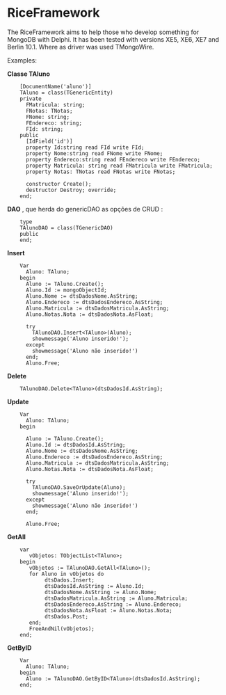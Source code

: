 # RiceFramework

The RiceFramework aims to help those who develop something for MongoDB with Delphi. It has been tested with versions XE5, XE6, XE7 and Berlin 10.1. Where as driver was used TMongoWire.

Examples:

**Classe TAluno**

        [DocumentName('aluno')]
        TAluno = class(TGenericEntity)
        private
          FMatricula: string;
          FNotas: TNotas;
          FNome: string;
          FEndereco: string;
          FId: string;
        public
          [IdField('id')]
          property Id:string read FId write FId;
          property Nome:string read FNome write FNome;
          property Endereco:string read FEndereco write FEndereco;
          property Matricula: string read FMatricula write FMatricula;
          property Notas: TNotas read FNotas write FNotas;
      
          constructor Create();
          destructor Destroy; override;
        end;

 **DAO** 
        , que herda do genericDAO as opções de CRUD :
        
        type
        TAlunoDAO = class(TGenericDAO)
        public
        end;
  
  
**Insert**  

        Var
          Aluno: TAluno;
        begin
          Aluno := TAluno.Create();
          Aluno.Id := mongoObjectId;
          Aluno.Nome := dtsDadosNome.AsString;
          Aluno.Endereco := dtsDadosEndereco.AsString;
          Aluno.Matricula := dtsDadosMatricula.AsString;
          Aluno.Notas.Nota := dtsDadosNota.AsFloat;
        
          try
            TAlunoDAO.Insert<TAluno>(Aluno);
            showmessage('Aluno inserido!');
          except
            showmessage('Aluno não inserido!')
          end;
          Aluno.Free;

**Delete**

        TAlunoDAO.Delete<TAluno>(dtsDadosId.AsString);
        
**Update**

        Var
          Aluno: TAluno;
        begin
        
          Aluno := TAluno.Create();
          Aluno.Id := dtsDadosId.AsString;
          Aluno.Nome := dtsDadosNome.AsString;
          Aluno.Endereco := dtsDadosEndereco.AsString;
          Aluno.Matricula := dtsDadosMatricula.AsString;
          Aluno.Notas.Nota := dtsDadosNota.AsFloat;
        
          try
            TAlunoDAO.SaveOrUpdate(Aluno);
            showmessage('Aluno inserido!');
          except
            showmessage('Aluno não inserido!')
          end;
        
          Aluno.Free;
          
**GetAll**

        var
           vObjetos: TObjectList<TAluno>;
        begin   
           vObjetos := TAlunoDAO.GetAll<TAluno>();
           for Aluno in vObjetos do
                dtsDados.Insert;
                dtsDadosId.AsString := Aluno.Id;
                dtsDadosNome.AsString := Aluno.Nome;
                dtsDadosMatricula.AsString := Aluno.Matricula;
                dtsDadosEndereco.AsString := Aluno.Endereco;
                dtsDadosNota.AsFloat := Aluno.Notas.Nota;
                dtsDados.Post;
           end;
           FreeAndNil(vObjetos);
        end;

**GetByID**

        Var
          Aluno: TAluno;
        begin
          Aluno := TAlunoDAO.GetByID<TAluno>(dtsDadosId.AsString);
        end;  
